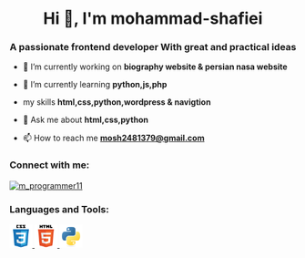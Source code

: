 <h1 align="center">Hi 👋, I'm mohammad-shafiei</h1>
<h3 align="center">A passionate frontend developer With great and practical ideas</h3>

- 🔭 I’m currently working on **biography website & persian nasa website**

- 🌱 I’m currently learning **python,js,php**

- my skills                 **html,css,python,wordpress & navigtion**

- 💬 Ask me about **html,css,python**

- 📫 How to reach me **mosh2481379@gmail.com**

<h3 align="left">Connect with me:</h3>
<p align="left">
<a href="https://instagram.com/m_programmer11" target="blank"><img align="center" src="https://raw.githubusercontent.com/rahuldkjain/github-profile-readme-generator/master/src/images/icons/Social/instagram.svg" alt="m_programmer11" height="30" width="40" /></a>
</p>

<h3 align="left">Languages and Tools:</h3>
<p align="left"> <a href="="_blank" rel="noreferrer"> <img src="https://raw.githubusercontent.com/devicons/devicon/master/icons/css3/css3-original-wordmark.svg" alt="css3" width="40" height="40"/> </a> <a href="#" target="_blank" rel="noreferrer"> <img src="https://raw.githubusercontent.com/devicons/devicon/master/icons/html5/html5-original-wordmark.svg" alt="html5" width="40" height="40"/> </a> <a href="#" target="_blank" rel="noreferrer"> <img src="https://raw.githubusercontent.com/devicons/devicon/master/icons/python/python-original.svg" alt="python" width="40" height="40"/> </a> </p>

